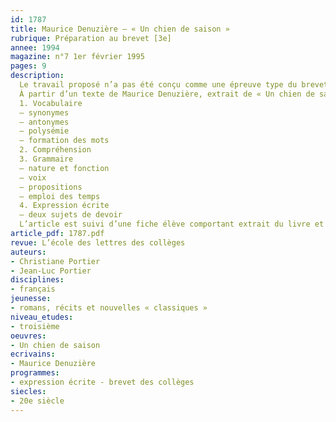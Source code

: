 ```yaml
---
id: 1787
title: Maurice Denuzière – « Un chien de saison »  
rubrique: Préparation au brevet [3e]
annee: 1994
magazine: n°7 1er février 1995
pages: 9
description: 
  Le travail proposé n’a pas été conçu comme une épreuve type du brevet, mais plutôt comme un exercice dont les questions multiples offrent l’occasion de réviser un certain nombre de notions qui constituent habituellement la matière de cet examen.
  À partir d’un texte de Maurice Denuzière, extrait de « Un chien de saison »…
  1. Vocabulaire
  – synonymes
  – antonymes
  – polysémie
  – formation des mots
  2. Compréhension
  3. Grammaire
  – nature et fonction
  – voix
  – propositions
  – emploi des temps
  4. Expression écrite
  – deux sujets de devoir
  L’article est suivi d’une fiche élève comportant extrait du livre et questions de vocabulaire, compréhension, grammaire et expression écrite.
article_pdf: 1787.pdf
revue: L’école des lettres des collèges
auteurs:
- Christiane Portier
- Jean-Luc Portier
disciplines:
- français
jeunesse:
- romans, récits et nouvelles « classiques »
niveau_etudes:
- troisième
oeuvres:
- Un chien de saison
ecrivains:
- Maurice Denuzière
programmes:
- expression écrite - brevet des collèges
siecles:
- 20e siècle
---
```

